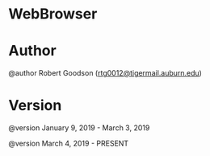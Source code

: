 # WebBrowser

# Author
@author Robert Goodson (rtg0012@tigermail.auburn.edu)

# Version
@version January 9, 2019 - March 3, 2019

@version March 4, 2019 - PRESENT

